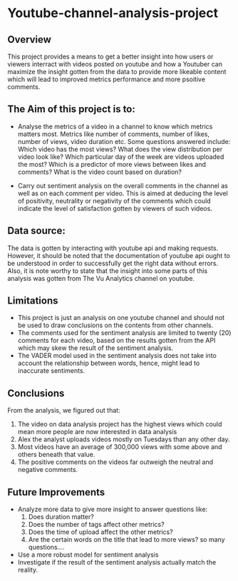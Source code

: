 # Youtube-channel-analysis-project
## Overview
This project provides a means to get a better insight into how users or viewers interract with videos posted on youtube and how a Youtuber can maximize the insight gotten from the data to provide more likeable content which will lead to improved metrics performance and more psoitive comments.

## The Aim of this project is to:
- Analyse the metrics of a video in a channel to know which metrics matters most. Metrics like number of comments, number of likes, number of views, video duration etc. Some questions answered include: 
Which video has the most views?
What does the view distribution per video look like?
‌Which particular day of the week are videos uploaded the most?
‌Which is a predictor of more views between likes and comments?
What is the video count based on duration?

- Carry out sentiment analysis on the overall comments in the channel as well as on each comment per video. This is aimed at deducing the level of positivity, neutrality or negativity of the comments which could indicate the level of satisfaction gotten by viewers of such videos. 

## Data source:
The data is gotten by interacting with youtube api and making requests. However, it should be noted that the documentation of youtube api ought to be understood in order to successfully  get the right data without errors. Also, it is note worthy to state that the insight into some parts of this analysis was gotten from The Vu Analytics channel on youtube.

## Limitations
- This project is just an analysis on one youtube channel and should not be used to draw conclusions on the contents from other channels.
- The comments used for the sentiment analysis are limited to twenty (20) comments for each video, based on the results gotten from the API which may skew the result of the sentiment analysis.
- The VADER model used in the sentiment analysis does not take into account the relationship between words, hence, might lead to inaccurate sentiments.

## Conclusions
From the analysis, we figured out that:
  1) The video on data analysis project has the highest views which could mean more people are now interested in data analysis
  2) Alex the analyst uploads videos mostly on Tuesdays than any other day.
  3) Most videos have an average of 300,000 views with some above and others beneath that value.
  4) The positive comments on the videos far outweigh the neutral and negative comments.

## Future Improvements
- Analyze more data to give more insight to answer questions like:
  1) Does duration matter?
  2) Does the number of tags affect other metrics?
  3) Does the time of upload affect the other metrics?
  4) Are the certain words on the title that lead to more views?
  so many questions....
- Use a more robust model for sentiment analysis
- Investigate if the result of the sentiment analysis actually match the reality.
